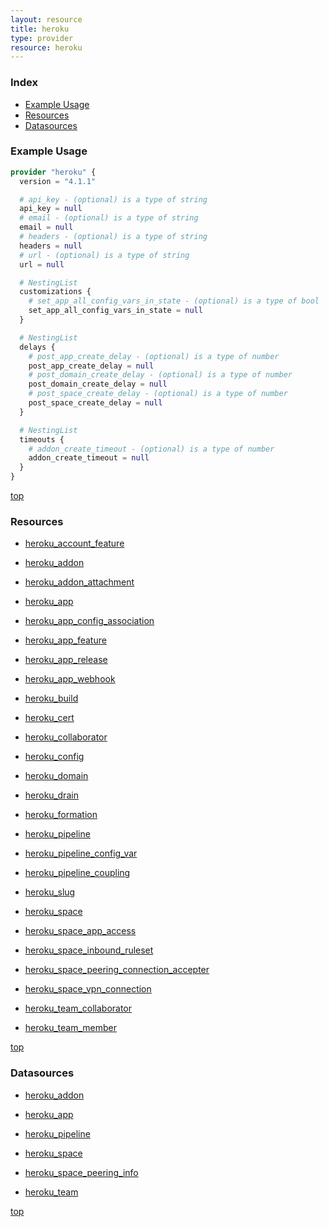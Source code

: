 ```yaml
---
layout: resource
title: heroku
type: provider
resource: heroku
---
```


### Index

- [Example Usage](#example-usage)
- [Resources](#resources)
- [Datasources](#datasources)

### Example Usage

```terraform
provider "heroku" {
  version = "4.1.1"

  # api_key - (optional) is a type of string
  api_key = null
  # email - (optional) is a type of string
  email = null
  # headers - (optional) is a type of string
  headers = null
  # url - (optional) is a type of string
  url = null

  # NestingList
  customizations {
    # set_app_all_config_vars_in_state - (optional) is a type of bool
    set_app_all_config_vars_in_state = null
  }

  # NestingList
  delays {
    # post_app_create_delay - (optional) is a type of number
    post_app_create_delay = null
    # post_domain_create_delay - (optional) is a type of number
    post_domain_create_delay = null
    # post_space_create_delay - (optional) is a type of number
    post_space_create_delay = null
  }

  # NestingList
  timeouts {
    # addon_create_timeout - (optional) is a type of number
    addon_create_timeout = null
  }
}
```

[top](#index)

### Resources


- [heroku_account_feature](./r/heroku_account_feature.md)

- [heroku_addon](./r/heroku_addon.md)

- [heroku_addon_attachment](./r/heroku_addon_attachment.md)

- [heroku_app](./r/heroku_app.md)

- [heroku_app_config_association](./r/heroku_app_config_association.md)

- [heroku_app_feature](./r/heroku_app_feature.md)

- [heroku_app_release](./r/heroku_app_release.md)

- [heroku_app_webhook](./r/heroku_app_webhook.md)

- [heroku_build](./r/heroku_build.md)

- [heroku_cert](./r/heroku_cert.md)

- [heroku_collaborator](./r/heroku_collaborator.md)

- [heroku_config](./r/heroku_config.md)

- [heroku_domain](./r/heroku_domain.md)

- [heroku_drain](./r/heroku_drain.md)

- [heroku_formation](./r/heroku_formation.md)

- [heroku_pipeline](./r/heroku_pipeline.md)

- [heroku_pipeline_config_var](./r/heroku_pipeline_config_var.md)

- [heroku_pipeline_coupling](./r/heroku_pipeline_coupling.md)

- [heroku_slug](./r/heroku_slug.md)

- [heroku_space](./r/heroku_space.md)

- [heroku_space_app_access](./r/heroku_space_app_access.md)

- [heroku_space_inbound_ruleset](./r/heroku_space_inbound_ruleset.md)

- [heroku_space_peering_connection_accepter](./r/heroku_space_peering_connection_accepter.md)

- [heroku_space_vpn_connection](./r/heroku_space_vpn_connection.md)

- [heroku_team_collaborator](./r/heroku_team_collaborator.md)

- [heroku_team_member](./r/heroku_team_member.md)


[top](#index)

### Datasources


- [heroku_addon](./d/heroku_addon.md)

- [heroku_app](./d/heroku_app.md)

- [heroku_pipeline](./d/heroku_pipeline.md)

- [heroku_space](./d/heroku_space.md)

- [heroku_space_peering_info](./d/heroku_space_peering_info.md)

- [heroku_team](./d/heroku_team.md)


[top](#index)